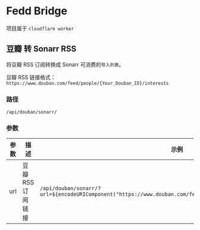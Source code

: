 # Fedd Bridge

项目属于 `cloudflare worker`

## 豆瓣 转 Sonarr RSS

将豆瓣 RSS 订阅转换成 Sonarr 可消费的`导入列表`。

豆瓣 RSS 链接格式：`https://www.douban.com/feed/people/{Your_Douban_ID}/interests`


### 路径

`/api/douban/sonarr/`

### 参数

| 参数 | 描述 | 示例 |
| --- | --- | --- |
| url | 豆瓣 RSS 订阅链接 | `/api/douban/sonarr/?url=${encodeURIComponent("https://www.douban.com/feed/people/{Your_Douban_ID}/interests")}` |
